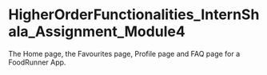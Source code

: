# HigherOrderFunctionalities_InternShala_Assignment_Module4
The Home page, the Favourites page, Profile page and FAQ page for a FoodRunner App.
